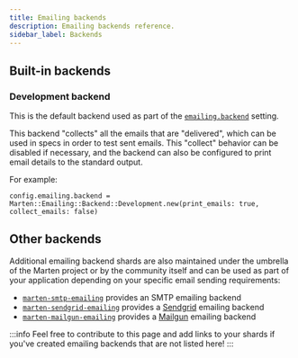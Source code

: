 ```yaml
---
title: Emailing backends
description: Emailing backends reference.
sidebar_label: Backends
---
```


## Built-in backends

### Development backend

This is the default backend used as part of the [`emailing.backend`](../../development/reference/settings#backend-1) setting.

This backend "collects" all the emails that are "delivered", which can be used in specs in order to test sent emails. This "collect" behavior can be disabled if necessary, and the backend can also be configured to print email details to the standard output.

For example:

```crystal
config.emailing.backend = Marten::Emailing::Backend::Development.new(print_emails: true, collect_emails: false)
```

## Other backends

Additional emailing backend shards are also maintained under the umbrella of the Marten project or by the community itself and can be used as part of your application depending on your specific email sending requirements:

* [`marten-smtp-emailing`](https://github.com/martenframework/marten-smtp-emailing) provides an SMTP emailing backend
* [`marten-sendgrid-emailing`](https://github.com/martenframework/marten-sendgrid-emailing) provides a [Sendgrid](https://sendgrid.com/) emailing backend
* [`marten-mailgun-emailing`](https://github.com/martenframework/marten-mailgun-emailing) provides a [Mailgun](https://www.mailgun.com/) emailing backend

:::info
Feel free to contribute to this page and add links to your shards if you've created emailing backends that are not listed here!
:::
